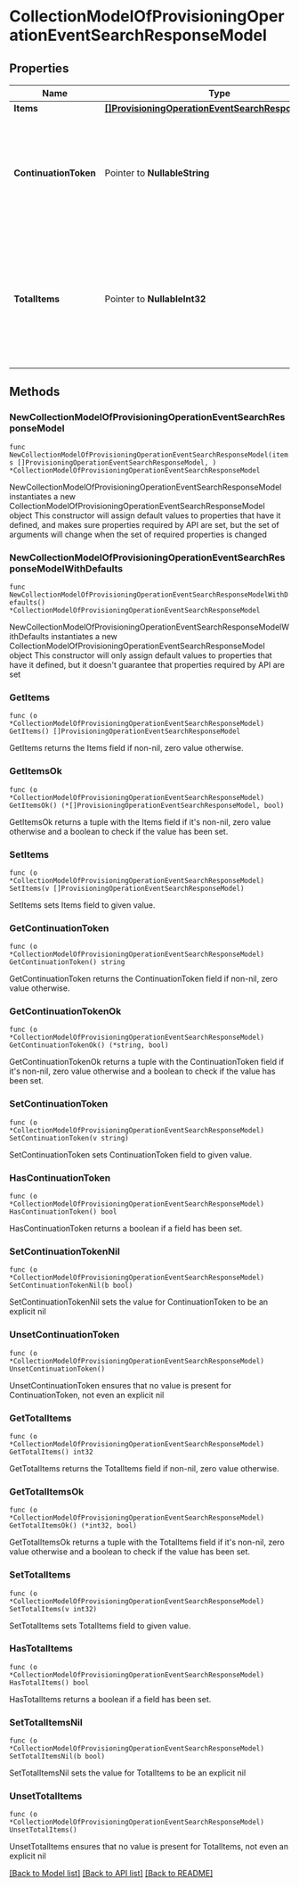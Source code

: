 # CollectionModelOfProvisioningOperationEventSearchResponseModel

## Properties

Name | Type | Description | Notes
------------ | ------------- | ------------- | -------------
**Items** | [**[]ProvisioningOperationEventSearchResponseModel**](ProvisioningOperationEventSearchResponseModel.md) | List of items. | 
**ContinuationToken** | Pointer to **NullableString** | If present, indicates to the caller that the query was not complete, and they should call the API again specifying the continuation token as a query parameter. | [optional] 
**TotalItems** | Pointer to **NullableInt32** | Indicates the total number of items in the collection, which may be more than the number of Items returned, if there is a ContinuationToken.  Only returned in the response to &#x60;$search&#x60; APIs. | [optional] 

## Methods

### NewCollectionModelOfProvisioningOperationEventSearchResponseModel

`func NewCollectionModelOfProvisioningOperationEventSearchResponseModel(items []ProvisioningOperationEventSearchResponseModel, ) *CollectionModelOfProvisioningOperationEventSearchResponseModel`

NewCollectionModelOfProvisioningOperationEventSearchResponseModel instantiates a new CollectionModelOfProvisioningOperationEventSearchResponseModel object
This constructor will assign default values to properties that have it defined,
and makes sure properties required by API are set, but the set of arguments
will change when the set of required properties is changed

### NewCollectionModelOfProvisioningOperationEventSearchResponseModelWithDefaults

`func NewCollectionModelOfProvisioningOperationEventSearchResponseModelWithDefaults() *CollectionModelOfProvisioningOperationEventSearchResponseModel`

NewCollectionModelOfProvisioningOperationEventSearchResponseModelWithDefaults instantiates a new CollectionModelOfProvisioningOperationEventSearchResponseModel object
This constructor will only assign default values to properties that have it defined,
but it doesn't guarantee that properties required by API are set

### GetItems

`func (o *CollectionModelOfProvisioningOperationEventSearchResponseModel) GetItems() []ProvisioningOperationEventSearchResponseModel`

GetItems returns the Items field if non-nil, zero value otherwise.

### GetItemsOk

`func (o *CollectionModelOfProvisioningOperationEventSearchResponseModel) GetItemsOk() (*[]ProvisioningOperationEventSearchResponseModel, bool)`

GetItemsOk returns a tuple with the Items field if it's non-nil, zero value otherwise
and a boolean to check if the value has been set.

### SetItems

`func (o *CollectionModelOfProvisioningOperationEventSearchResponseModel) SetItems(v []ProvisioningOperationEventSearchResponseModel)`

SetItems sets Items field to given value.


### GetContinuationToken

`func (o *CollectionModelOfProvisioningOperationEventSearchResponseModel) GetContinuationToken() string`

GetContinuationToken returns the ContinuationToken field if non-nil, zero value otherwise.

### GetContinuationTokenOk

`func (o *CollectionModelOfProvisioningOperationEventSearchResponseModel) GetContinuationTokenOk() (*string, bool)`

GetContinuationTokenOk returns a tuple with the ContinuationToken field if it's non-nil, zero value otherwise
and a boolean to check if the value has been set.

### SetContinuationToken

`func (o *CollectionModelOfProvisioningOperationEventSearchResponseModel) SetContinuationToken(v string)`

SetContinuationToken sets ContinuationToken field to given value.

### HasContinuationToken

`func (o *CollectionModelOfProvisioningOperationEventSearchResponseModel) HasContinuationToken() bool`

HasContinuationToken returns a boolean if a field has been set.

### SetContinuationTokenNil

`func (o *CollectionModelOfProvisioningOperationEventSearchResponseModel) SetContinuationTokenNil(b bool)`

 SetContinuationTokenNil sets the value for ContinuationToken to be an explicit nil

### UnsetContinuationToken
`func (o *CollectionModelOfProvisioningOperationEventSearchResponseModel) UnsetContinuationToken()`

UnsetContinuationToken ensures that no value is present for ContinuationToken, not even an explicit nil
### GetTotalItems

`func (o *CollectionModelOfProvisioningOperationEventSearchResponseModel) GetTotalItems() int32`

GetTotalItems returns the TotalItems field if non-nil, zero value otherwise.

### GetTotalItemsOk

`func (o *CollectionModelOfProvisioningOperationEventSearchResponseModel) GetTotalItemsOk() (*int32, bool)`

GetTotalItemsOk returns a tuple with the TotalItems field if it's non-nil, zero value otherwise
and a boolean to check if the value has been set.

### SetTotalItems

`func (o *CollectionModelOfProvisioningOperationEventSearchResponseModel) SetTotalItems(v int32)`

SetTotalItems sets TotalItems field to given value.

### HasTotalItems

`func (o *CollectionModelOfProvisioningOperationEventSearchResponseModel) HasTotalItems() bool`

HasTotalItems returns a boolean if a field has been set.

### SetTotalItemsNil

`func (o *CollectionModelOfProvisioningOperationEventSearchResponseModel) SetTotalItemsNil(b bool)`

 SetTotalItemsNil sets the value for TotalItems to be an explicit nil

### UnsetTotalItems
`func (o *CollectionModelOfProvisioningOperationEventSearchResponseModel) UnsetTotalItems()`

UnsetTotalItems ensures that no value is present for TotalItems, not even an explicit nil

[[Back to Model list]](../README.md#documentation-for-models) [[Back to API list]](../README.md#documentation-for-api-endpoints) [[Back to README]](../README.md)


